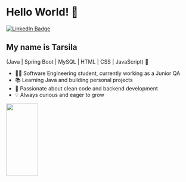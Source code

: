 <h1>Hello World! 👋</h1>

[![LinkedIn Badge](https://img.shields.io/badge/-LinkedIn-6633cc?style=flat-square&logo=Linkedin&logoColor=white&link=https://www.linkedin.com/in/tarsila-barros-fritz/)](https://www.linkedin.com/in/tarsila-barros-fritz/)

## My name is Tarsila
(Java | Spring Boot | MySQL | HTML | CSS | JavaScript) 🚀  
- 👨‍💻 Software Engineering student, currently working as a Junior QA  
- 📚 Learning Java and building personal projects  
- 🎯 Passionate about clean code and backend development  
- 💡 Always curious and eager to grow  

<div align="left">
  <img width="41%" height="195px" src="https://github-readme-stats.vercel.app/api/top-langs/?username=tarsibytes&layout=compact&hide_border=true&title_color=8f00ff&text_color=ffffff&bg_color=0d1117" />
</div>
